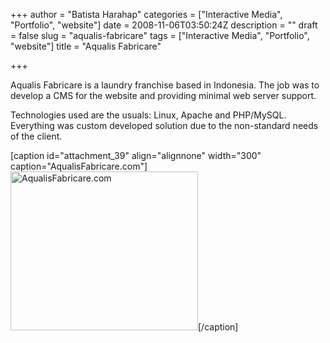 +++
author = "Batista Harahap"
categories = ["Interactive Media", "Portfolio", "website"]
date = 2008-11-06T03:50:24Z
description = ""
draft = false
slug = "aqualis-fabricare"
tags = ["Interactive Media", "Portfolio", "website"]
title = "Aqualis Fabricare"

+++


Aqualis Fabricare is a laundry franchise based in Indonesia. The job was to develop a CMS for the website and providing minimal web server support.

Technologies used are the usuals: Linux, Apache and PHP/MySQL. Everything was custom developed solution due to the non-standard needs of the client.

[caption id="attachment_39" align="alignnone" width="300" caption="AqualisFabricare.com"]<a rel="lightbox" href="http://www.bango29.com/go/wp-content/uploads/2008/11/aq.jpg"><img class="size-medium wp-image-39" title="AqualisFabricare.com" src="http://www.bango29.com/go/wp-content/uploads/2008/11/aq-300x254.jpg" alt="AqualisFabricare.com" width="300" height="254" /></a>[/caption]